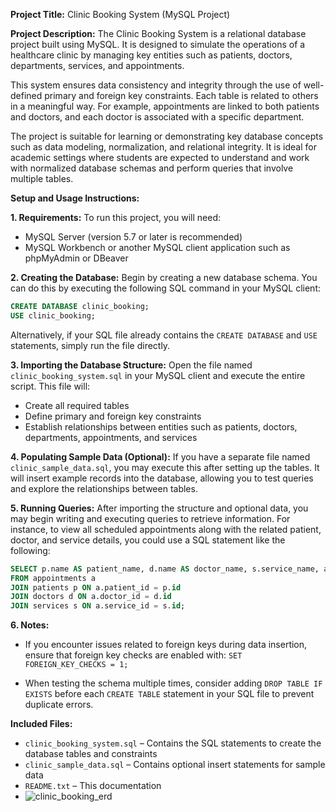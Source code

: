 

**Project Title:**
Clinic Booking System (MySQL Project)

**Project Description:**
The Clinic Booking System is a relational database project built using MySQL. It is designed to simulate the operations of a healthcare clinic by managing key entities such as patients, doctors, departments, services, and appointments.

This system ensures data consistency and integrity through the use of well-defined primary and foreign key constraints. Each table is related to others in a meaningful way. For example, appointments are linked to both patients and doctors, and each doctor is associated with a specific department.

The project is suitable for learning or demonstrating key database concepts such as data modeling, normalization, and relational integrity. It is ideal for academic settings where students are expected to understand and work with normalized database schemas and perform queries that involve multiple tables.

**Setup and Usage Instructions:**

**1. Requirements:**
To run this project, you will need:

* MySQL Server (version 5.7 or later is recommended)
* MySQL Workbench or another MySQL client application such as phpMyAdmin or DBeaver

**2. Creating the Database:**
Begin by creating a new database schema. You can do this by executing the following SQL command in your MySQL client:

```sql
CREATE DATABASE clinic_booking;
USE clinic_booking;
```

Alternatively, if your SQL file already contains the `CREATE DATABASE` and `USE` statements, simply run the file directly.

**3. Importing the Database Structure:**
Open the file named `clinic_booking_system.sql` in your MySQL client and execute the entire script. This file will:

* Create all required tables
* Define primary and foreign key constraints
* Establish relationships between entities such as patients, doctors, departments, appointments, and services

**4. Populating Sample Data (Optional):**
If you have a separate file named `clinic_sample_data.sql`, you may execute this after setting up the tables. It will insert example records into the database, allowing you to test queries and explore the relationships between tables.

**5. Running Queries:**
After importing the structure and optional data, you may begin writing and executing queries to retrieve information. For instance, to view all scheduled appointments along with the related patient, doctor, and service details, you could use a SQL statement like the following:

```sql
SELECT p.name AS patient_name, d.name AS doctor_name, s.service_name, a.date
FROM appointments a
JOIN patients p ON a.patient_id = p.id
JOIN doctors d ON a.doctor_id = d.id
JOIN services s ON a.service_id = s.id;
```

**6. Notes:**

* If you encounter issues related to foreign keys during data insertion, ensure that foreign key checks are enabled with:
  `SET FOREIGN_KEY_CHECKS = 1;`

* When testing the schema multiple times, consider adding `DROP TABLE IF EXISTS` before each `CREATE TABLE` statement in your SQL file to prevent duplicate errors.

**Included Files:**

* `clinic_booking_system.sql` – Contains the SQL statements to create the database tables and constraints
* `clinic_sample_data.sql` – Contains optional insert statements for sample data
* `README.txt` – This documentation
* ![clinic_booking_erd](https://github.com/user-attachments/assets/ace00c06-fa4b-4617-b25f-8ec8913d4461)
